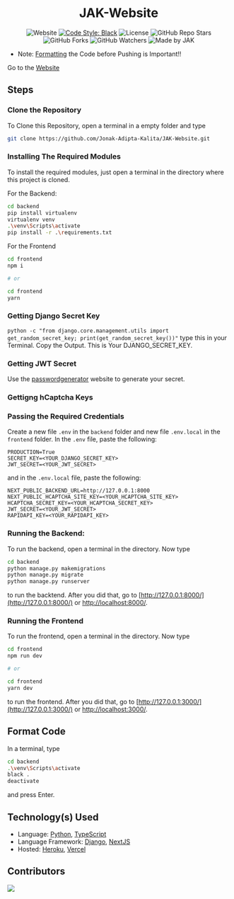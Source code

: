 <div align=center>

# JAK-Website

![Website](https://img.shields.io/website?down_color=red&down_message=Offline&style=for-the-badge&up_color=green&up_message=Online&url=https%3A%2F%2Fjonakadiptakalita.herokuapp.com)
[![Code Style: Black](https://img.shields.io/badge/Code%20Style-Black-000000.svg?style=for-the-badge)](https://github.com/psf/black)
![License](https://img.shields.io/github/license/Jonak-Adipta-Kalita/JAK-Website?style=for-the-badge)
![GitHub Repo Stars](https://img.shields.io/github/stars/Jonak-Adipta-Kalita/JAK-Website?style=for-the-badge)
![GitHub Forks](https://img.shields.io/github/forks/Jonak-Adipta-Kalita/JAK-Website?style=for-the-badge)
![GitHub Watchers](https://img.shields.io/github/watchers/Jonak-Adipta-Kalita/JAK-Website?style=for-the-badge)
![Made by JAK](https://img.shields.io/badge/BeastNight%20TV-Made%20by%20JAK-blue?style=for-the-badge)

</div>

-   Note: [Formatting](#format-code) the Code before Pushing is Important!!

Go to the [Website](https://jonakadiptakalita.vercel.app/)

## Steps

### Clone the Repository

To Clone this Repository, open a terminal in a empty folder and type

```bash
git clone https://github.com/Jonak-Adipta-Kalita/JAK-Website.git
```

### Installing The Required Modules

To install the required modules, just open a terminal in the directory where this project is cloned.

For the Backend:

```bash
cd backend
pip install virtualenv
virtualenv venv
.\venv\Scripts\activate
pip install -r .\requirements.txt
```

For the Frontend

```bash
cd frontend
npm i

# or

cd frontend
yarn
```

### Getting Django Secret Key

`python -c "from django.core.management.utils import get_random_secret_key; print(get_random_secret_key())"`
type this in your Terminal. Copy the Output. This is Your DJANGO_SECRET_KEY.

### Getting JWT Secret

Use the [passwordgenerator](https://passwordsgenerator.net/) website to generate your secret.

### Gettigng hCaptcha Keys

### Passing the Required Credentials

Create a new file `.env` in the `backend` folder and new file `.env.local` in the `frontend` folder. In the
`.env` file, paste the following:

```env
PRODUCTION=True
SECRET_KEY=<YOUR_DJANGO_SECRET_KEY>
JWT_SECRET=<YOUR_JWT_SECRET>
```

and in the `.env.local` file, paste the following:

```env
NEXT_PUBLIC_BACKEND_URL=http://127.0.0.1:8000
NEXT_PUBLIC_HCAPTCHA_SITE_KEY=<YOUR_HCAPTCHA_SITE_KEY>
HCAPTCHA_SECRET_KEY=<YOUR_HCAPTCHA_SECRET_KEY>
JWT_SECRET=<YOUR_JWT_SECRET>
RAPIDAPI_KEY=<YOUR_RAPIDAPI_KEY>
```

### Running the Backend:

To run the backend, open a terminal in the directory. Now type

```bash
cd backend
python manage.py makemigrations
python manage.py migrate
python manage.py runserver
```

to run the backtend. After you did that, go to [http://127.0.0.1:8000/](http://127.0.0.1:8000/) or
[http://localhost:8000/](http://localhost:8000/).

### Running the Frontend

To run the frontend, open a terminal in the directory. Now type

```bash
cd frontend
npm run dev

# or

cd frontend
yarn dev
```

to run the frontend. After you did that, go to [http://127.0.0.1:3000/](http://127.0.0.1:3000/) or
[http://localhost:3000/](http://localhost:3000/).

## Format Code

In a terminal, type

```bash
cd backend
.\venv\Scripts\activate
black .
deactivate
```

and press Enter.

## Technology(s) Used

-   Language: [Python](https://www.python.org/), [TypeScript](https://www.typescriptlang.org/)
-   Language Framework: [Django](https://www.djangoproject.com/), [NextJS](https://nextjs.org/)
-   Hosted: [Heroku](https://heroku.com/), [Vercel](https://vercel.com/)

## Contributors

<a href = "https://github.com/Jonak-Adipta-Kalita/JAK-Website/graphs/contributors">
	<img src = "https://contrib.rocks/image?repo=Jonak-Adipta-Kalita/JAK-Website"/>
</a>
